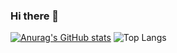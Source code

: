 ### Hi there 👋

<!--
**mohammadreza0110/mohammadreza0110** is a ✨ _special_ ✨ repository because its `README.md` (this file) appears on your GitHub profile.

Here are some ideas to get you started:

- 🔭 I’m currently working on ...
- 🌱 I’m currently learning ...
- 👯 I’m looking to collaborate on ...
- 🤔 I’m looking for help with ...
- 💬 Ask me about ...
- 📫 How to reach me: ...
- 😄 Pronouns: ...
- ⚡ Fun fact: ...
-->

[![Anurag's GitHub stats](https://github-readme-stats.vercel.app/api?username=mohammadreza0110&show_icons=true&theme=radical
)](https://github.com/anuraghazra/github-readme-stats)
![Top Langs](https://github-readme-stats.vercel.app/api/top-langs/?username=mohammadreza0110&show=javascript,html)
